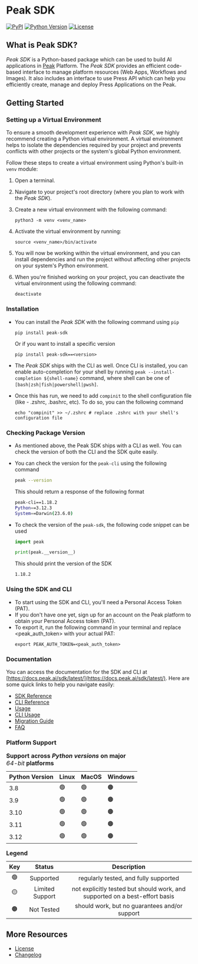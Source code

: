 # Peak SDK

[![PyPI](https://img.shields.io/pypi/v/peak-sdk.svg)](https://pypi.org/project/peak-sdk/)
[![Python Version](https://img.shields.io/pypi/pyversions/peak-sdk)](https://docs.peak.ai/sdk/latest/#platform-support)
[![License](https://img.shields.io/pypi/l/peak-sdk)](https://docs.peak.ai/sdk/latest/license.html)

## What is Peak SDK?

_Peak SDK_ is a Python-based package which can be used to build AI applications in [Peak](https://peak.ai/) Platform. The _Peak SDK_ provides an efficient code-based interface to manage platform resources (Web Apps, Workflows and Images). It also includes an interface to use Press API which can help you efficiently create, manage and deploy Press Applications on the Peak.

## Getting Started

### Setting up a Virtual Environment

To ensure a smooth development experience with _Peak SDK_, we highly recommend creating a Python virtual environment. A virtual environment helps to isolate the dependencies required by your project and prevents conflicts with other projects or the system's global Python environment.

Follow these steps to create a virtual environment using Python's built-in `venv` module:

1. Open a terminal.
2. Navigate to your project's root directory (where you plan to work with the _Peak SDK_).
3. Create a new virtual environment with the following command:

    ```
    python3 -m venv <venv_name>
    ```

4. Activate the virtual environment by running:

    ```
    source <venv_name>/bin/activate
    ```

5. You will now be working within the virtual environment, and you can install dependencies and run the project without affecting other projects on your system's Python environment.

6. When you're finished working on your project, you can deactivate the virtual environment using the following command:

    ```
    deactivate
    ```

### Installation

-   You can install the _Peak SDK_ with the following command using `pip`

    ```shell
    pip install peak-sdk
    ```

    Or if you want to install a specific version

    ```
    pip install peak-sdk==<version>
    ```

-   The _Peak SDK_ ships with the CLI as well. Once CLI is installed, you can enable auto-completion for your shell by running `peak --install-completion ${shell-name}` command, where shell can be one of `[bash|zsh|fish|powershell|pwsh]`.
-   Once this has run, we need to add `compinit` to the shell configuration file (like - .zshrc, .bashrc, etc). To do so, you can the following command
    ```
    echo "compinit" >> ~/.zshrc # replace .zshrc with your shell's configuration file
    ```

### Checking Package Version

-   As mentioned above, the Peak SDK ships with a CLI as well. You can check the version of both the CLI and the SDK quite easily.
-   You can check the version for the `peak-cli` using the following command

    ```bash
    peak --version
    ```

    This should return a response of the following format

    ```bash
    peak-cli==1.18.2
    Python==3.12.3
    System==Darwin(23.6.0)
    ```

-   To check the version of the `peak-sdk`, the following code snippet can be used

    ```python
    import peak

    print(peak.__version__)
    ```

    This should print the version of the SDK

    ```
    1.18.2
    ```

### Using the SDK and CLI

-   To start using the SDK and CLI, you'll need a Personal Access Token (PAT).
-   If you don't have one yet, sign up for an account on the Peak platform to obtain your Personal Access token (PAT).
-   To export it, run the following command in your terminal and replace <peak_auth_token> with your actual PAT:
    ```
    export PEAK_AUTH_TOKEN=<peak_auth_token>
    ```

### Documentation

You can access the documentation for the SDK and CLI at [https://docs.peak.ai/sdk/latest/](https://docs.peak.ai/sdk/latest/).
Here are some quick links to help you navigate easily:

-   [SDK Reference](https://docs.peak.ai/sdk/latest/reference.html)
-   [CLI Reference](https://docs.peak.ai/sdk/latest/cli/reference.html)
-   [Usage](https://docs.peak.ai/sdk/latest/usage.html)
-   [CLI Usage](https://docs.peak.ai/sdk/latest/cli/usage.html)
-   [Migration Guide](https://docs.peak.ai/sdk/latest/migration-guide.html)
-   [FAQ](https://docs.peak.ai/sdk/latest/faq.html)

### Platform Support

  <div class="support-matrix" style="background-color:transparent">
    <div class="supported-versions" style="text-align:center">
      <table class="center-table">
        <caption style="text-align:left">
          <strong>Support across <i>Python versions</i> on major </strong><i>64-bit</i><strong> platforms</strong>
        </caption>
        <!-- table content -->
        <thead>
          <tr>
            <th>Python Version</th>
            <th>Linux</th>
            <th>MacOS</th>
            <th>Windows</th>
          </tr>
        </thead>
        <tbody>
          <tr>
            <td>3.8</td>
            <td>🟢</td>
            <td>🟢</td>
            <td>🟤</td>
          </tr>
          <tr>
            <td>3.9</td>
            <td>🟢</td>
            <td>🟢</td>
            <td>🟤</td>
          </tr>
          <tr>
            <td>3.10</td>
            <td>🟢</td>
            <td>🟢</td>
            <td>🟤</td>
          </tr>
          <tr>
            <td>3.11</td>
            <td>🟢</td>
            <td>🟢</td>
            <td>🟤</td>
          </tr>
          <tr>
            <td>3.12</td>
            <td>🟢</td>
            <td>🟢</td>
            <td>🟤</td>
          </tr>
        </tbody>
      </table>
    </div>
    <div class="legend">
      <table style="text-align:center">
        <caption style="text-align:left">
          <strong>Legend</strong>
        </caption>
        <thead>
          <tr>
            <th>Key</th>
            <th>Status</th>
            <th>Description</th>
          </tr>
        </thead>
        <tbody>
          <tr>
            <td>🟢</td>
            <td>Supported</td>
            <td>regularly tested, and fully supported</td>
          </tr>
          <tr>
            <td>🟡</td>
            <td>Limited Support</td>
            <td>not explicitly tested but should work, and supported on a best-effort basis</td>
          </tr>
          <tr>
            <td>🟤</td>
            <td>Not Tested</td>
            <td>should work, but no guarantees and/or support</td>
          </tr>
        </tbody>
      </table>
    </div>
  </div>

## More Resources

-   [License](https://docs.peak.ai/sdk/latest/license.html)
-   [Changelog](https://docs.peak.ai/sdk/latest/changelog.html)

